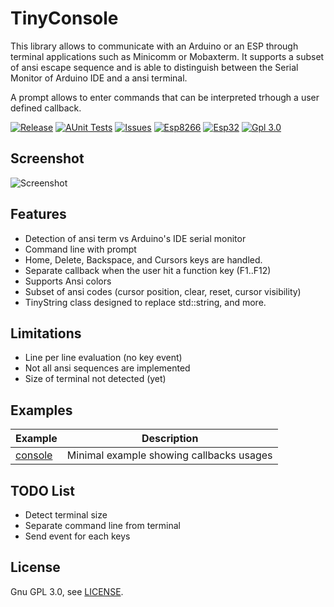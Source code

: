 # TinyConsole
This library allows to communicate with an Arduino or an ESP through terminal  applications such as Minicomm or Mobaxterm.
It supports a subset of ansi escape sequence and is able to distinguish between the Serial Monitor of Arduino IDE and a ansi terminal.

A prompt allows to enter commands that can be interpreted trhough a user defined callback.

[![Release](https://img.shields.io/github/v/release/hsaturn/TinyConsole)](https://github.com/hsaturn/TinyConsole/releases)
[![AUnit Tests](https://github.com/hsaturn/TinyConsole/actions/workflows/aunit.yml/badge.svg)](https://github.com/hsaturn/TinyConsole/actions/workflows/aunit.yml)
[![Issues](https://img.shields.io/github/issues/hsaturn/TinyConsole)](https://github.com/hsaturn/TinyConsole/issues)
[![Esp8266](https://img.shields.io/badge/platform-ESP8266-green)](https://www.espressif.com/en/products/socs/esp8266)
[![Esp32](https://img.shields.io/badge/platform-ESP32-green)](https://www.espressif.com/en/products/socs/esp32)
[![Gpl 3.0](https://img.shields.io/github/license/hsaturn/TinyConsole)](https://www.gnu.org/licenses/gpl-3.0.fr.html)

## Screenshot
![Screenshot](/TinyConsole.png)

## Features

- Detection of ansi term vs Arduino's IDE serial monitor
- Command line with prompt
- Home, Delete, Backspace, and Cursors keys are handled.
- Separate callback when the user hit a function key (F1..F12)
- Supports Ansi colors
- Subset of ansi codes (cursor position, clear, reset, cursor visibility)
- TinyString class designed to replace std::string, and more.

## Limitations

- Line per line evaluation (no key event)
- Not all ansi sequences are implemented
- Size of terminal not detected (yet)

## Examples

| Example             | Description                                |
| ------------------- | ------------------------------------------ |
| [console](https://github.com/hsaturn/TinyConsole/tree/main/examples/console/console.ino) | Minimal example showing callbacks usages |

## TODO List
* Detect terminal size
* Separate command line from terminal
* Send event for each keys

## License
Gnu GPL 3.0, see [LICENSE](https://github.com/hsaturn/TinyMqtt/blob/main/LICENSE).

